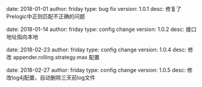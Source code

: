 date: 2018-01-01
author: friday
type: bug fix
version: 1.0.1
desc: 修复了Prelogic中正则匹配不正确的问题

date: 2018-01-14
author: friday
type: config change
version: 1.0.2
desc: 接口地址指向本地

date: 2018-02-23
author: friday
type: config change
version: 1.0.4
desc: 
	修改 appender.rolling.strategy.max 配置

date: 2018-02-27
author: friday
type: config change
version: 1.0.5
desc: 
	修改log4j配置，自动删除三天前log文件